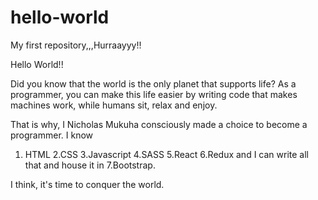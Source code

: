 # hello-world
My first repository,,,Hurraayyy!!

Hello World!!


Did you know that the world is the only planet that supports life? 
As a programmer, you can make this life easier by writing code that makes machines work, while humans sit, relax and enjoy.

That is why, I Nicholas Mukuha consciously made a choice to become a programmer. I know 
1. HTML 
2.CSS 
3.Javascript
4.SASS
5.React
6.Redux and I can write all that and house it in
7.Bootstrap. 

I think, it's time to conquer the world.
